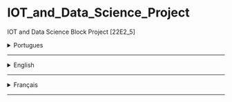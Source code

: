 # IOT_and_Data_Science_Project
IOT and Data Science Block Project [22E2_5]


<details>
<summary>Portugues</summary>
<br>

[Você pode solicitar acesso do codigo do projeto no colab](https://colab.research.google.com/drive/1Z11KK6HWRgtS7rCMq1hK59FxiHe7rTSZ)
<br><br>
<pre>

<h1>Detecção de câncer de mama</h1>
Detecção de câncer de mama usando aprendizado de máquina

<img src="https://cdn-images-1.medium.com/max/2600/1*gNcFEL1cpGpDC4vo1zUAWA.png" />

<h1>O que é câncer de mama?</h1>


O câncer ocorre quando mudanças chamadas mutações ocorrem em genes que regulam o crescimento celular. As mutações permitem que as células se dividam e se multipliquem de maneira descontrolada e caótica. As células continuam se proliferando, produzindo cópias que se tornam progressivamente mais anormais. Na maioria dos casos, as cópias das células acabam formando um tumor.

O câncer de mama ocorre quando um tumor maligno (canceroso) se origina na mama. À medida que os tumores de câncer de mama amadurecem, eles podem metastatizar (se espalhar) para outras partes do corpo. A principal via de metástase é o sistema linfático que, ironicamente, também é o sistema primário do corpo para produzir e transportar glóbulos brancos e outras células do sistema imunológico que combatem o câncer por todo o corpo. As células cancerígenas metastatizadas que não são destruídas pelos glóbulos brancos do sistema linfático se movem pelos vasos linfáticos e se instalam em locais remotos do corpo, formando novos tumores e perpetuando o processo da doença.

O câncer de mama não é apenas uma doença da mulher. É bem possível que os homens tenham câncer de mama, embora ocorra com menos frequência em homens do que em mulheres. Nossa discussão se concentrará principalmente no câncer de mama no que se refere às mulheres, mas deve-se notar que muitas das informações também são aplicáveis ​​aos homens.


<h1>O Fatos e figuras</h1>

O câncer de mama é o câncer mais comum em mulheres e o segundo câncer mais comum em geral. Foram mais de 2 milhões de novos casos em 2018.

**Prevalência**

1) Ásia
 
    Porcentagem da população mundial: 59
    Percentual de novos casos de câncer de mama: 39
    Porcentagem de mortes por câncer de mama: 44

2) África

    Porcentagem da população mundial: 15
    Percentual de novos casos de câncer de mama: 8
    Porcentagem de mortes por câncer de mama: 12
   
3) EUA e Canadá

    Porcentagem da população mundial: 5
    Percentual de novos casos de câncer de mama: 15
    Porcentagem de mortes por câncer de mama: 9

</pre>

</details>

---

<details>
<summary>English</summary>
<br>

[You can request access to the project code in colab](https://colab.research.google.com/drive/1Z11KK6HWRgtS7rCMq1hK59FxiHe7rTSZ)

<br><br>
<pre>

<h1>Breast Cancer Detection</h1>
Breast Cancer Detection Using Machine Learning

<img src="https://cdn-images-1.medium.com/max/2600/1*gNcFEL1cpGpDC4vo1zUAWA.png" />

<h1>What is Breast Cancer?</h1>

Cancer occurs when changes called mutations take place in genes that regulate cell growth. The mutations let the cells divide and multiply in an uncontrolled, chaotic way. The cells keep on proliferating, producing copies that get progressively more abnormal. In most cases, the cell copies eventually end up forming a tumor.

Breast cancer occurs when a malignant (cancerous) tumor originates in the breast. As breast cancer tumors mature, they may metastasize (spread) to other parts of the body. The primary route of metastasis is the lymphatic system which, ironically enough, is also the body's primary system for producing and transporting white blood cells and other cancer-fighting immune system cells throughout the body. Metastasized cancer cells that aren't destroyed by the lymphatic system's white blood cells move through the lymphatic vessels and settle in remote body locations, forming new tumors and perpetuating the disease process.

Breast cancer is not just a woman's disease. It is quite possible for men to get breast cancer, although it occurs less frequently in men than in women. Our discussion will focus primarily on breast cancer as it relates to women but it should be noted that much of the information is also applicable for men.

<h1>Facts And Figures </h1>

Breast cancer is the most commonly occurring cancer in women and the second most common cancer overall. There were over 2 million new cases in 2018.

**Prevalence**

1) Asia
 
   Percentage of world population: 59 
   Percentage of new breast cancer cases: 39
   Percentage of breast cancer deaths: 44  

2) Africa

   Percentage of world population: 15
   Percentage of new breast cancer cases: 8
   Percentage of breast cancer deaths: 12
   
3) U.S. and Canada

   Percentage of world population: 5
   Percentage of new breast cancer cases: 15
   Percentage of breast cancer deaths: 9
</pre>

</details>

---

<details>
<summary>Français</summary>
<br>
Français
<br><br>
<pre>



</pre>
</details>

---
